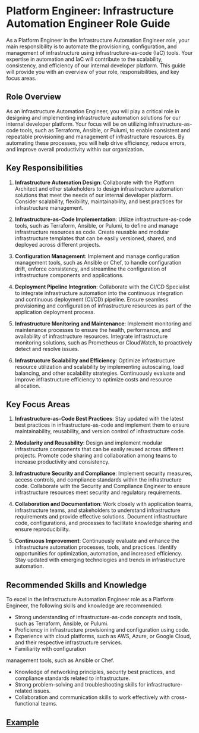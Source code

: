 # Platform Engineer: Infrastructure Automation Engineer Role Guide

As a Platform Engineer in the Infrastructure Automation Engineer role, your main responsibility is to automate the provisioning, configuration, and management of infrastructure using infrastructure-as-code (IaC) tools. Your expertise in automation and IaC will contribute to the scalability, consistency, and efficiency of our internal developer platform. This guide will provide you with an overview of your role, responsibilities, and key focus areas.

## Role Overview

As an Infrastructure Automation Engineer, you will play a critical role in designing and implementing infrastructure automation solutions for our internal developer platform. Your focus will be on utilizing infrastructure-as-code tools, such as Terraform, Ansible, or Pulumi, to enable consistent and repeatable provisioning and management of infrastructure resources. By automating these processes, you will help drive efficiency, reduce errors, and improve overall productivity within our organization.

## Key Responsibilities

1. **Infrastructure Automation Design**: Collaborate with the Platform Architect and other stakeholders to design infrastructure automation solutions that meet the needs of our internal developer platform. Consider scalability, flexibility, maintainability, and best practices for infrastructure management.

2. **Infrastructure-as-Code Implementation**: Utilize infrastructure-as-code tools, such as Terraform, Ansible, or Pulumi, to define and manage infrastructure resources as code. Create reusable and modular infrastructure templates that can be easily versioned, shared, and deployed across different projects.

3. **Configuration Management**: Implement and manage configuration management tools, such as Ansible or Chef, to handle configuration drift, enforce consistency, and streamline the configuration of infrastructure components and applications.

4. **Deployment Pipeline Integration**: Collaborate with the CI/CD Specialist to integrate infrastructure automation into the continuous integration and continuous deployment (CI/CD) pipeline. Ensure seamless provisioning and configuration of infrastructure resources as part of the application deployment process.

5. **Infrastructure Monitoring and Maintenance**: Implement monitoring and maintenance processes to ensure the health, performance, and availability of infrastructure resources. Integrate infrastructure monitoring solutions, such as Prometheus or CloudWatch, to proactively detect and resolve issues.

6. **Infrastructure Scalability and Efficiency**: Optimize infrastructure resource utilization and scalability by implementing autoscaling, load balancing, and other scalability strategies. Continuously evaluate and improve infrastructure efficiency to optimize costs and resource allocation.

## Key Focus Areas

1. **Infrastructure-as-Code Best Practices**: Stay updated with the latest best practices in infrastructure-as-code and implement them to ensure maintainability, reusability, and version control of infrastructure code.

2. **Modularity and Reusability**: Design and implement modular infrastructure components that can be easily reused across different projects. Promote code sharing and collaboration among teams to increase productivity and consistency.

3. **Infrastructure Security and Compliance**: Implement security measures, access controls, and compliance standards within the infrastructure code. Collaborate with the Security and Compliance Engineer to ensure infrastructure resources meet security and regulatory requirements.

4. **Collaboration and Documentation**: Work closely with application teams, infrastructure teams, and stakeholders to understand infrastructure requirements and provide effective solutions. Document infrastructure code, configurations, and processes to facilitate knowledge sharing and ensure reproducibility.

5. **Continuous Improvement**: Continuously evaluate and enhance the infrastructure automation processes, tools, and practices. Identify opportunities for optimization, automation, and increased efficiency. Stay updated with emerging technologies and trends in infrastructure automation.

## Recommended Skills and Knowledge

To excel in the Infrastructure Automation Engineer role as a Platform Engineer, the following skills and knowledge are recommended:

- Strong understanding of infrastructure-as-code concepts and tools, such as Terraform, Ansible, or Pulumi.
- Proficiency in infrastructure provisioning and configuration using code.
- Experience with cloud platforms, such as AWS, Azure, or Google Cloud, and their respective infrastructure services.
- Familiarity with configuration

 management tools, such as Ansible or Chef.
- Knowledge of networking principles, security best practices, and compliance standards related to infrastructure.
- Strong problem-solving and troubleshooting skills for infrastructure-related issues.
- Collaboration and communication skills to work effectively with cross-functional teams.

## [Example](./example.md)

